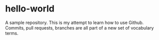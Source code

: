 # hello-world
A sample repository.
This is my attempt to learn how to use Github. Commits, pull requests, branches are all part of a new set of vocabulary terms.
